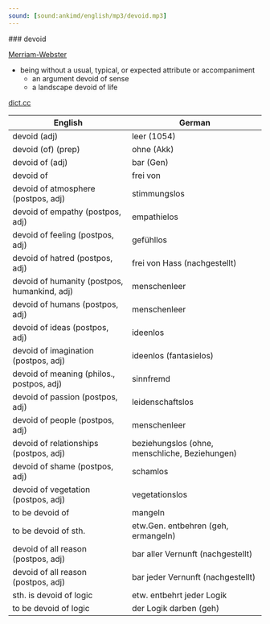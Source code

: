 ```yaml
---
sound: [sound:ankimd/english/mp3/devoid.mp3]
---
```


\### devoid

[Merriam-Webster](https://www.merriam-webster.com/dictionary/devoid)

- being without a usual, typical, or expected attribute or accompaniment
    - an argument devoid of sense
    - a landscape devoid of life

[dict.cc](https://www.dict.cc/devoid)

| English        | German       |
| -------------- | ------------ |
| devoid (adj) | leer (1054) |
| devoid (of) (prep) | ohne (Akk) |
| devoid of (adj) | bar (Gen) |
| devoid of | frei von |
| devoid of atmosphere (postpos, adj) | stimmungslos |
| devoid of empathy (postpos, adj) | empathielos |
| devoid of feeling (postpos, adj) | gefühllos |
| devoid of hatred (postpos, adj) | frei von Hass (nachgestellt) |
| devoid of humanity (postpos, humankind, adj) | menschenleer |
| devoid of humans (postpos, adj) | menschenleer |
| devoid of ideas (postpos, adj) | ideenlos |
| devoid of imagination (postpos, adj) | ideenlos (fantasielos) |
| devoid of meaning (philos., postpos, adj) | sinnfremd |
| devoid of passion (postpos, adj) | leidenschaftslos |
| devoid of people (postpos, adj) | menschenleer |
| devoid of relationships (postpos, adj) | beziehungslos (ohne, menschliche, Beziehungen) |
| devoid of shame (postpos, adj) | schamlos |
| devoid of vegetation (postpos, adj) | vegetationslos |
| to be devoid of | mangeln |
| to be devoid of sth. | etw.Gen. entbehren (geh, ermangeln) |
| devoid of all reason (postpos, adj) | bar aller Vernunft (nachgestellt) |
| devoid of all reason (postpos, adj) | bar jeder Vernunft (nachgestellt) |
| sth. is devoid of logic | etw. entbehrt jeder Logik |
| to be devoid of logic | der Logik darben (geh) |

